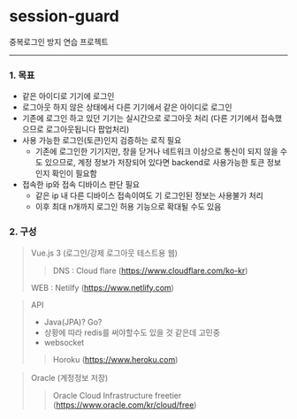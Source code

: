 # session-guard
중복로그인 방지 연습 프로젝트

<hr/>

### 1. 목표
* 같은 아이디로 기기에 로그인
* 로그아웃 하지 않은 상태에서 다른 기기에서 같은 아이디로 로그인
* 기존에 로그인 하고 있던 기기는 실시간으로 로그아웃 처리 (다른 기기에서 접속했으므로 로그아웃됩니다 팝업처리)
* 사용 가능한 로그인(토큰)인지 검증하는 로직 필요
    * 기존에 로그인한 기기지만, 창을 닫거나 네트워크 이상으로 통신이 되지 않을 수도 있으므로, 계정 정보가 저장되어 있다면 backend로 사용가능한 토큰 정보인지 확인이 필요함
* 접속한 ip와 접속 디바이스 판단 필요
    * 같은 ip 내 다른 디바이스 접속이여도 기 로그인된 정보는 사용불가 처리
    * 이후 최대 n개까지 로그인 허용 기능으로 확대될 수도 있음

### 2. 구성
> Vue.js 3 (로그인/강제 로그아웃 테스트용 웹)
>> DNS : Cloud flare (https://www.cloudflare.com/ko-kr) 
>
> WEB : Netilfy (https://www.netlify.com)

> API
> - Java(JPA)? Go? 
> - 상황에 따라 redis를 써야할수도 있을 것 같은데 고민중
> - websocket
>> Horoku (https://www.heroku.com)

> Oracle (계정정보 저장)
>> Oracle Cloud Infrastructure freetier (https://www.oracle.com/kr/cloud/free)
